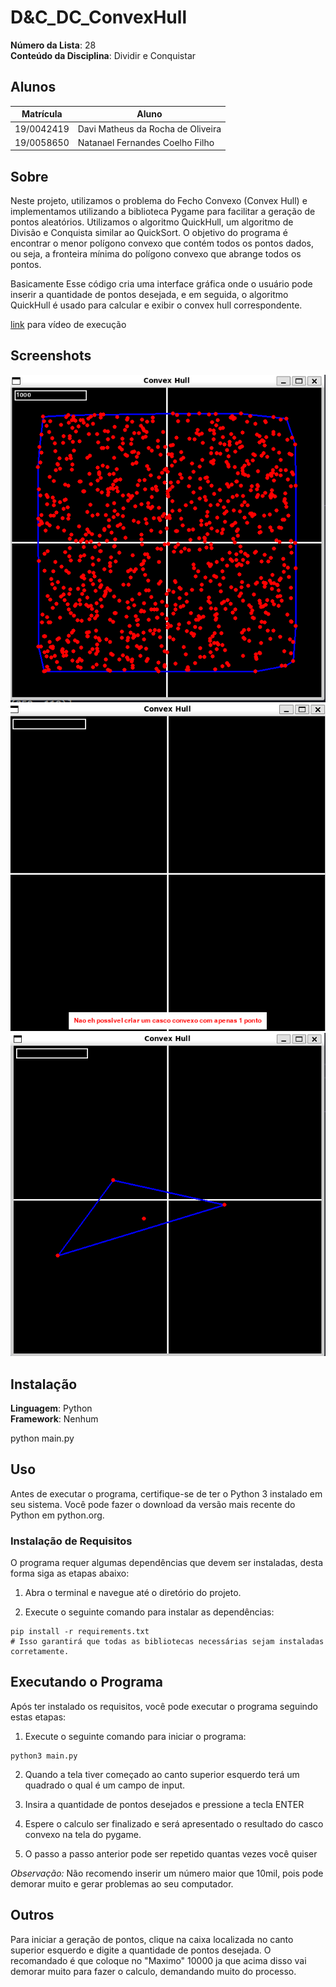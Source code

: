 # D&C_DC_ConvexHull

**Número da Lista**: 28<br>
**Conteúdo da Disciplina**: Dividir e Conquistar<br>

## Alunos
|Matrícula | Aluno |
| -- | -- |
| 19/0042419  |  Davi Matheus da Rocha de Oliveira |
| 19/0058650  |  Natanael Fernandes Coelho Filho |

## Sobre 
Neste projeto, utilizamos o problema do Fecho Convexo (Convex Hull) e implementamos utilizando a biblioteca Pygame para facilitar a geração de pontos aleatórios. Utilizamos o algoritmo QuickHull, um algoritmo de Divisão e Conquista similar ao QuickSort. O objetivo do programa é encontrar o menor polígono convexo que contém todos os pontos dados, ou seja, a fronteira mínima do polígono convexo que abrange todos os pontos.

Basicamente Esse código cria uma interface gráfica onde o usuário pode inserir a quantidade de pontos desejada, e em seguida, o algoritmo QuickHull é usado para calcular e exibir o convex hull correspondente.

[link](https://youtu.be/latiFwJ8soU) para vídeo de execução

## Screenshots

![](screenshot/sc1.png)
![](screenshot/sc2.png)
![](screenshot/sc3.png)

## Instalação 
**Linguagem**: Python<br>
**Framework**: Nenhum<br>

python main.py

## Uso 

Antes de executar o programa, certifique-se de ter o Python 3 instalado em seu sistema. Você pode fazer o download da versão mais recente do Python em python.org.

### Instalação de Requisitos

O programa requer algumas dependências que devem ser instaladas, desta forma siga as etapas abaixo:

1. Abra o terminal e navegue até o diretório do projeto.

2. Execute o seguinte comando para instalar as dependências:

```shell
pip install -r requirements.txt
# Isso garantirá que todas as bibliotecas necessárias sejam instaladas corretamente.
```

## Executando o Programa

Após ter instalado os requisitos, você pode executar o programa seguindo estas etapas:

1. Execute o seguinte comando para iniciar o programa:

```shell
python3 main.py
```

2. Quando a tela tiver começado ao canto superior esquerdo terá um quadrado o qual é um campo de input.

3. Insira a quantidade de pontos desejados e pressione a tecla ENTER

4. Espere o calculo ser finalizado e será apresentado o resultado do casco convexo na tela do pygame.

5. O passo a passo anterior pode ser repetido quantas vezes você quiser

*Observação:* Não recomendo inserir um número maior que 10mil, pois pode demorar muito e gerar problemas ao seu computador.

## Outros 
Para iniciar a geração de pontos, clique na caixa localizada no canto superior esquerdo e digite a quantidade de pontos desejada.
O recomandado é que coloque no "Maximo" 10000 ja que acima disso vai demorar muito para fazer o calculo, demandando muito do processo.


